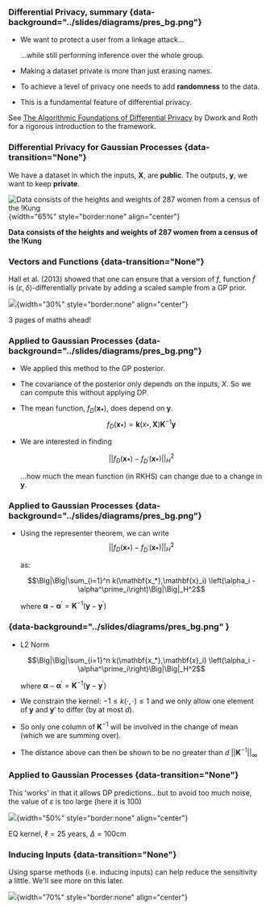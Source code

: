 ### Differential Privacy, summary {data-background="../slides/diagrams/pres_bg.png"}


* We want to protect a user from a linkage attack...

    ...while still performing inference over the whole group.

* Making a dataset private is more than just erasing names.

* To achieve a level of privacy one needs to add **randomness** to the
data.

* This is a fundamental feature of differential privacy.

See [The Algorithmic Foundations of Differential
Privacy](https://www.cis.upenn.edu/~aaroth/Papers/privacybook.pdf) by
Dwork and Roth for a rigorous introduction to the framework.


### Differential Privacy for Gaussian Processes {data-transition="None"}

We have a dataset in which the inputs, $\mathbf{X}$, are **public**. The
outputs, $\mathbf{y}$, we want to keep **private**.

![Data consists of the heights and weights of 287 women from a census of
the !Kung](../slides/diagrams/kung_pseudo_pert_neg.png){width="65%" style="border:none" align="center"}

**Data consists of the heights and weights of 287 women from a census of
the !Kung**

### Vectors and Functions {data-transition="None"}

Hall et al. (2013) showed that one can ensure that a version of $f$,
function $\tilde{f}$ is $(\varepsilon, \delta)$-differentially
private by adding a scaled sample from a GP prior.

![](../slides/diagrams/hall1_neg.png){width="30%" style="border:none" align="center"}

3 pages of maths ahead!

### Applied to Gaussian Processes  {data-background="../slides/diagrams/pres_bg.png"}

* We applied this method to the GP posterior.

* The covariance of the posterior only depends on the inputs, $X$. So we
can compute this without applying DP.

* The mean function, $f_D(\mathbf{x_*})$, does depend on
$\mathbf{y}$.
    $$f_D(\mathbf{x_*}) = \mathbf{k}(x_*, \mathbf{X})
\mathbf{K}^{-1} \mathbf{y}$$

* We are interested in finding

    $$|| f_D(\mathbf{x_*}) -
f_{D^\prime}(\mathbf{x_*}) ||_H^2$$

    ...how much the mean function (in RKHS) can change due to a change in
$\mathbf{y}$.


### Applied to Gaussian Processes {data-background="../slides/diagrams/pres_bg.png"}

* Using the representer theorem, we can write
    $$|| f_D(\mathbf{x_*}) -
	f_{D^\prime}(\mathbf{x_*}) ||_H^2$$
	
    as:

    $$\Big|\Big|\sum_{i=1}^n k(\mathbf{x_*},\mathbf{x}_i)
\left(\alpha_i - \alpha^\prime_i\right)\Big|\Big|_H^2$$

     where $\boldsymbol{\alpha} - \boldsymbol{\alpha}^\prime = \mathbf{K}^{-1}
\left(\mathbf{y} - \mathbf{y}^\prime \right)$


### {data-background="../slides/diagrams/pres_bg.png" }

* L2 Norm

    $$\Big|\Big|\sum_{i=1}^n k(\mathbf{x_*},\mathbf{x}_i)
\left(\alpha_i - \alpha^\prime_i\right)\Big|\Big|_H^2$$

    where $\boldsymbol{\alpha} - \boldsymbol{\alpha}^\prime = \mathbf{K}^{-1}
\left(\mathbf{y} - \mathbf{y}^\prime \right)$

* We constrain the kernel: $-1\leq k(\cdot,\cdot) \leq 1$ and we only allow one
element of $\mathbf{y}$ and $\mathbf{y}'$ to differ (by at most
$d$).

* So only one column of $\mathbf{K}^{-1}$ will be involved in the change of mean
(which we are summing over).

* The distance above can then be shown to be no greater than
$d\;||\mathbf{K}^{-1}||_\infty$


### Applied to Gaussian Processes {data-transition="None"}

This 'works' in that it allows DP predictions...but to avoid too much
noise, the value of $\varepsilon$ is too large (here it is 100)

![](../slides/diagrams/kung_standard_simple_neg.png){width="50%" style="border:none" align="center"}

EQ kernel, $\ell = 25$ years, $\Delta=100$cm


### Inducing Inputs {data-transition="None"}

Using sparse methods (i.e. inducing inputs) can help reduce the
sensitivity a little. We'll see more on this later.

![](../slides/diagrams/kung_inducing_simple_neg.png){width="70%" style="border:none" align="center"}
